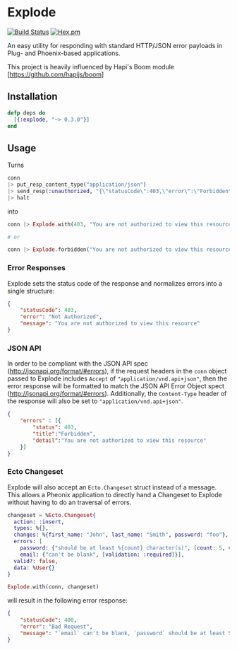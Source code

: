# Explode

[![Build Status](https://travis-ci.org/pkinney/explode.svg?branch=master)](https://travis-ci.org/pkinney/explode)
[![Hex.pm](https://img.shields.io/hexpm/v/explode.svg)](https://hex.pm/packages/explode)

An easy utility for responding with standard HTTP/JSON error payloads in Plug- and Phoenix-based applications.

This project is heavily influenced by Hapi's Boom module [https://github.com/hapijs/boom]

## Installation

```elixir
defp deps do
  [{:explode, "~> 0.3.0"}]
end
```

## Usage

Turns

```elixir
conn
|> put_resp_content_type("application/json")
|> send_resp(:unauthorized, "{\"statusCode\":403,\"error\":\"Forbidden\",\"message\":\"You are not authorized to view this resource\"}")
|> halt
```

into

```elixir
conn |> Explode.with(403, "You are not authorized to view this resource")

# or

conn |> Explode.forbidden("You are not authorized to view this resource")
```

### Error Responses

Explode sets the status code of the response and normalizes errors into a single structure:

```json
{
    "statusCode": 403,
    "error": "Not Authorized",
    "message": "You are not authorized to view this resource"
}
```

### JSON API

In order to be compliant with the JSON API spec (http://jsonapi.org/format/#errors), 
if the request headers in the `conn` object passed to Explode includes `Accept` 
of `"application/vnd.api+json"`, then the error response will be formatted to match
the JSON API Error Object spect (http://jsonapi.org/format/#errors).  Additionally,
the `Content-Type` header of the response will also be set to 
`"application/vnd.api+json"`.

```json
{		
    "errors" : [{		
        "status": 403,		
        "title":"Forbidden",		
        "detail":"You are not authorized to view this resource"		
    }]		
}
```

### Ecto Changeset

Explode will also accept an `Ecto.Changeset` struct instead of a message.  This allows a Pheonix application to
directly hand a Changeset to Explode without having to do an traversal of errors.

```elixir
changeset = %Ecto.Changeset{
  action: :insert, 
  types: %{},
  changes: %{first_name: "John", last_name: "Smith", password: "foo"},
  errors: [
    password: {"should be at least %{count} character(s)", [count: 5, validation: :length, min: 5]},
    email: {"can't be blank", [validation: :required]}],
  valid?: false,
  data: %User{}
}

Explode.with(conn, changeset)
```

will result in the following error response:

```json
{
    "statusCode": 400,
    "error": "Bad Request",
    "message": "`email` can't be blank, `password` should be at least 5 character(s)"
}
```
